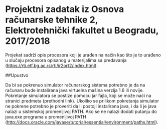 # Projektni zadatak iz Osnova računarske tehnike 2, Elektrotehnički fakultet u Beogradu, 2017/2018
 Projekat sadrži opis procesora koji je urađen na način kao što je to urađeno u slučaju procesora opisanog u materijalima sa predavanja (https://rti.etf.bg.ac.rs/rti/ir2ort2/index.html).

##Upustvo

Da bi se pokrenuo simulator računarskog sistema potrebno je da na računaru bude instalirana java virtuelna mašina verzija 1.6 ili novije. Pokretanje simulatora se postize pomocu jar fajla, koji se može naći na stranici predmeta (prethodni link). Ukoliko se prilikom pokretanja simulator ne pokrene potrebno je proveriti da li postoji instalirana java, i da li je java nalazi u sistemskoj promenljivoj PATH. Ako se ne nalazi dodati putanju do java.exe programa u promenljivoj PATH (http://docs.oracle.com/javase/tutorial/essential/environment/paths.html).
